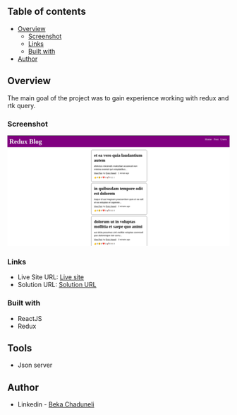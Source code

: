 ## Table of contents

- [Overview](#overview)
  - [Screenshot](#screenshot)
  - [Links](#links)
  - [Built with](#built-with)
- [Author](#author)

## Overview

The main goal of the project was to gain experience working with redux and rtk query.

### Screenshot

![](/preview.png)

### Links

- Live Site URL: [Live site](https://easy-blog-page.onrender.com/)
- Solution URL: [Solution URL](https://github.com/bekaChaduneli/easy-blog-page)

### Built with

- ReactJS
- Redux

## Tools

- Json server

## Author

- Linkedin - [Beka Chaduneli](https://www.linkedin.com/in/beka-chaduneli-28203422b/)
